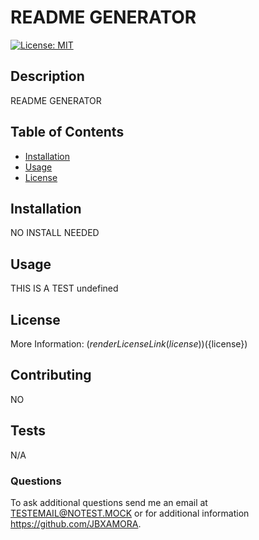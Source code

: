 # README GENERATOR
[![License: MIT](https://img.shields.io/badge/License-MIT-yellow.svg)](https://opensource.org/licenses/MIT)
 ## Description 
  README GENERATOR
  
  ## Table of Contents
  
  * [Installation](#installation)
  * [Usage](#usage)
  * [License](#license)
  
  ## Installation
  NO INSTALL NEEDED
  
  ## Usage
  THIS IS A TEST
  undefined
  ## License
  More Information: $(renderLicenseLink(license)) (${license})
  ## Contributing
  NO
  ## Tests
  N/A
    
  ### Questions
  To ask additional questions send me an email at TESTEMAIL@NOTEST.MOCK or for additional information https://github.com/JBXAMORA.
